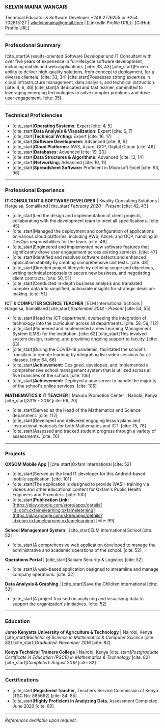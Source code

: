 ### **KELVIN MAINA WANGARI**
Technical Educator & Software Developer
+248 2776255 or +254 702815127 | wkelvinmaina@gmail.com | [LinkedIn Profile URL] | [GitHub Profile URL]

***

### **Professional Summary**

[cite_start]A results-oriented Software Developer and IT Consultant with over five years of experience in full-lifecycle software development, including mobile and web applications. [cite: 33, 43] [cite_start]Proven ability to deliver high-quality solutions, from concept to deployment, for a diverse clientele. [cite: 33, 34] [cite_start]Possesses strong expertise in cloud infrastructure management, data analysis, and technical instruction. [cite: 4, 6, 46] [cite_start]A dedicated and fast learner, committed to leveraging emerging technologies to solve complex problems and drive user engagement. [cite: 35]

***

### **Technical Proficiencies**

* [cite_start]**Operating Systems:** Expert [cite: 4, 5]
* [cite_start]**Data Analysis & Visualization:** Expert [cite: 6, 7]
* [cite_start]**Technical Writing:** Expert [cite: 16, 17]
* [cite_start]**Software Development:** Advanced [cite: 8, 9]
* [cite_start]**Cloud Platforms:** AWS, Azure, GCP, Digital Ocean [cite: 46]
* [cite_start]**Databases:** Advanced [cite: 19, 20]
* [cite_start]**Data Structures & Algorithms:** Advanced [cite: 13, 14]
* [cite_start]**Networking:** Advanced [cite: 10, 11]
* [cite_start]**Spreadsheet Software:** Proficient in Microsoft Excel [cite: 93, 96]

***

### **Professional Experience**

**IT CONSULTANT & SOFTWARE DEVELOPER** | Kwality Consulting Solutions | Hargeisa, Somaliland
[cite_start]*February 2020 - Present* [cite: 42, 43]

* [cite_start]Led the design and implementation of client projects, collaborating with the development team to meet all specifications. [cite: 45]
* [cite_start]Managed the deployment and configuration of applications on various cloud platforms, including AWS, Azure, and GCP, handling all DevOps responsibilities for the team. [cite: 46]
* [cite_start]Engineered and implemented new software features that significantly drove user engagement across existing services. [cite: 47]
* [cite_start]Identified and resolved software defects and enhanced application stability by creating comprehensive unit tests. [cite: 48]
* [cite_start]Directed project lifecycle by defining scope and objectives, writing technical proposals to secure new business, and negotiating client contracts. [cite: 50, 51]
* [cite_start]Conducted in-depth business analysis and translated complex data into simplified, actionable insights for strategic decision-making. [cite: 51]

**ICT & COMPUTER SCIENCE TEACHER** | ELM International Schools | Hargeisa, Somaliland
[cite_start]*September 2018 - Present* [cite: 54, 55]

* [cite_start]Head the ICT department, overseeing the integration of technology into the curriculum across all departments. [cite: 58, 59, 112]
* [cite_start]Pioneered and implemented a new Learning Management System (LMS) for the institution. [cite: 62] [cite_start]This involved system design, training, and providing ongoing support to faculty. [cite: 63]
* [cite_start]During the COVID-19 pandemic, facilitated the school's transition to remote learning by integrating live video sessions for all classes. [cite: 64, 66]
* [cite_start]**Achievement:** Designed, developed, and implemented a comprehensive school management system that is utilized across all five branches of the school. [cite: 106]
* [cite_start]**Achievement:** Deployed a new server to handle the majority of the school's online services. [cite: 105]

**MATHEMATICS & IT TEACHER** | Mukuru Promotion Center | Nairobi, Kenya
[cite_start]*2015 - 2018* [cite: 69, 70]

* [cite_start]Served as the Head of the Mathematics and Science department. [cite: 112]
* [cite_start]Developed and delivered engaging lesson plans and instructional materials for both Mathematics and ICT. [cite: 75, 76]
* [cite_start]Assessed and tracked student progress through a variety of assessments. [cite: 76]

***

### **Projects**

**OXSOM Mobile App** | [cite_start]Oxfam International [cite: 52]
* [cite_start]Served as the lead IT developer for this Android-based mobile application. [cite: 101]
* [cite_start]The application is designed to provide WASH training via videos and other educational content for Oxfam's Public Health Engineers and Promoters. [cite: 100]
* [cite_start]**Publication Link:** [https://play.google.com/store/apps/details?id=com.oxfamelearning.oxfamelearning](https://play.google.com/store/apps/details?id=com.oxfamelearning.oxfamelearning) [cite: 99]

**School Management System** | [cite_start]ELM International School [cite: 52]
* [cite_start]A comprehensive web application developed to manage the administrative and academic operations of the school. [cite: 52]

**Operations Portal** | [cite_start]Salaam Security & Logistics [cite: 52]
* [cite_start]A web-based application designed to streamline and manage company operations. [cite: 52]

**Data Analysis & Graphing** | [cite_start]Save the Children International [cite: 52]
* [cite_start]A project focused on analyzing and visualizing data to support the organization's initiatives. [cite: 52]

***

### **Education**

**Jomo Kenyatta University of Agriculture & Technology** | Nairobi, Kenya
[cite_start]*Bachelor of Science in Mathematics & Computer Science* [cite: 82]
[cite_start]*Graduated: November 2016* [cite: 82]

**Kenya Technical Trainers College** | Nairobi, Kenya
[cite_start]*Postgraduate Certificate in Education (PGCE) in Mathematics & Technology* [cite: 82]
[cite_start]*Completed: August 2019* [cite: 82]

***

### **Certifications**

* [cite_start]**Registered Teacher**, Teachers Service Commission of Kenya (TSC No: 885662) [cite: 84, 85]
* [cite_start]**Highly Proficient in Analyzing Data**, Assessment Completed June 2020 [cite: 89]

***

*References available upon request.*
